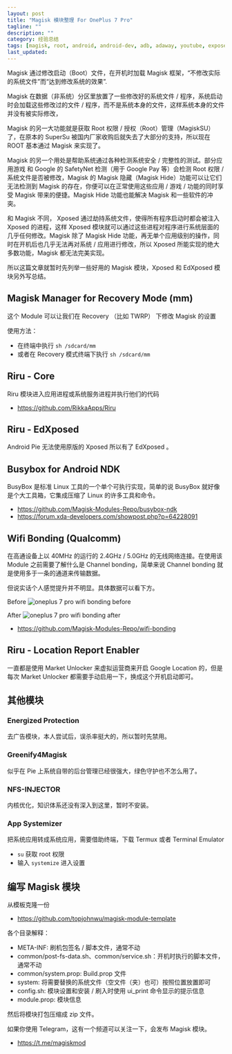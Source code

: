 ```yaml
---
layout: post
title: "Magisk 模块整理 For OnePlus 7 Pro"
tagline: ""
description: ""
category: 经验总结
tags: [magisk, root, android, android-dev, adb, adaway, youtube, exposed ]
last_updated:
---
```


Magisk 通过修改启动（Boot）文件，在开机时加载 Magisk 框架，“不修改实际的系统文件”而“达到修改系统的效果”.

Magisk 在数据（非系统）分区里放置了一些修改好的系统文件 / 程序，系统启动时会加载这些修改过的文件 / 程序，而不是系统本身的文件，这样系统本身的文件并没有被实际修改，

Magisk 的另一大功能就是获取 Root 权限 / 授权（Root）管理（MagiskSU）了，在原本的 SuperSu 被国内厂家收购后就失去了大部分的支持，所以现在 ROOT 基本通过 Magisk 来实现了。

Magisk 的另一个用处是帮助系统通过各种检测系统安全 / 完整性的测试。部分应用游戏 和 Google 的 SafetyNet 检测（用于 Google Pay 等）会检测 Root 权限 / 系统文件是否被修改，Magisk 的 Magisk 隐藏（Magisk Hide）功能可以让它们无法检测到 Magisk 的存在，你便可以在正常使用这些应用 / 游戏 / 功能的同时享受 Magisk 带来的便捷。Magisk Hide 功能也能解决 Magisk 和一些软件的冲突。

和 Magisk 不同， Xposed 通过劫持系统文件，使得所有程序启动时都会被注入 Xposed 的进程，这样 Xposed 模块就可以通过这些进程对程序进行系统层面的几乎任何修改。Magisk 除了 Magisk Hide 功能，再无单个应用级别的操作，同时在开机后也几乎无法再对系统 / 应用进行修改，所以 Xposed 所能实现的绝大多数功能，Magisk 都无法完美实现。

所以这篇文章就暂时先列举一些好用的 Magisk 模块，Xposed 和 EdXposed 模块另外写总结。

## Magisk Manager for Recovery Mode (mm)
这个 Module 可以让我们在 Recovery （比如 TWRP） 下修改 Magisk 的设置

使用方法：

- 在终端中执行 `sh /sdcard/mm`
- 或者在 Recovery 模式终端下执行 `sh /sdcard/mm`

## Riru - Core
Riru 模块进入应用进程或系统服务进程并执行他们的代码

- <https://github.com/RikkaApps/Riru>


## Riru - EdXposed
Android Pie 无法使用原版的 Xposed 所以有了 EdXposed 。

## Busybox for Android NDK
BusyBox 是标准 Linux 工具的一个单个可执行实现，简单的说 BusyBox 就好像是个大工具箱，它集成压缩了 Linux 的许多工具和命令。

- <https://github.com/Magisk-Modules-Repo/busybox-ndk>
- <https://forum.xda-developers.com/showpost.php?p=64228091>

## Wifi Bonding (Qualcomm)
在高通设备上以 40MHz 的运行的 2.4GHz / 5.0GHz 的无线网络连接。在使用该 Module 之前需要了解什么是 Channel bonding，简单来说 Channel bonding 就是使用多于一条的通道来传输数据。

但说实话个人感觉提升并不明显。具体数据可以看下方。

Before
![oneplus 7 pro wifi bonding before](/assets/magisk/Screenshot_oneplus_7_pro_wifi_bonding_before-142850.jpg)

After
![oneplus 7 pro wifi bonding after](/assets/magisk/Screenshot_oneplus_7_pro_wifi_bonding_after-143650.jpg)

- <https://github.com/Magisk-Modules-Repo/wifi-bonding>

## Riru - Location Report Enabler
一直都是使用 Market Unlocker 来虚拟运营商来开启 Google Location 的，但是每次 Market Unlocker 都需要手动启用一下，换成这个开机启动即可。

## 其他模块

### Energized Protection
去广告模块，本人尝试后，误杀率挺大的，所以暂时先禁用。

### Greenify4Magisk
似乎在 Pie 上系统自带的后台管理已经很强大，绿色守护也不怎么用了。

### NFS-INJECTOR
内核优化，知识体系还没有深入到这里，暂时不安装。

### App Systemizer
把系统应用转成系统应用，需要借助终端，下载 Termux 或者 Terminal Emulator

- `su` 获取 root 权限
- 输入 `systemize` 进入设置

## 编写 Magisk 模块
从模板克隆一份

- <https://github.com/topjohnwu/magisk-module-template>

各个目录解释：

- META-INF: 刷机包签名 / 脚本文件，通常不动
- common/post-fs-data.sh、common/service.sh：开机时执行的脚本文件，通常不动
- common/system.prop: Build.prop 文件
- system: 将需要替换的系统文件（空文件（夹）也可）按照位置放置即可
- config.sh: 模块设置和安装 / 刷入时使用 ui_print 命令显示的提示信息
- module.prop: 模块信息

然后将模块打包压缩成 zip 文件。

如果你使用 Telegram，这有一个频道可以关注一下，会发布 Magisk 模块。

- https://t.me/magiskmod
